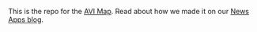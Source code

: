 This is the repo for the [AVI Map](http://apps.axisphilly.org/avi-change). Read about how we made it on our [News Apps blog](http://axisphillyapps.tumblr.com).
